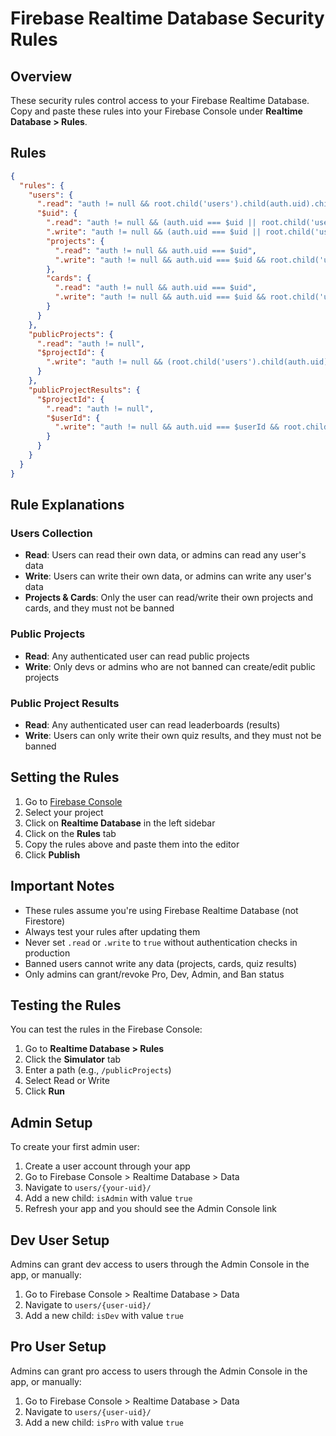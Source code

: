 # Firebase Realtime Database Security Rules

## Overview
These security rules control access to your Firebase Realtime Database. Copy and paste these rules into your Firebase Console under **Realtime Database > Rules**.

## Rules

```json
{
  "rules": {
    "users": {
      ".read": "auth != null && root.child('users').child(auth.uid).child('isAdmin').val() === true",
      "$uid": {
        ".read": "auth != null && (auth.uid === $uid || root.child('users').child(auth.uid).child('isAdmin').val() === true)",
        ".write": "auth != null && (auth.uid === $uid || root.child('users').child(auth.uid).child('isAdmin').val() === true)",
        "projects": {
          ".read": "auth != null && auth.uid === $uid",
          ".write": "auth != null && auth.uid === $uid && root.child('users').child(auth.uid).child('isBanned').val() !== true"
        },
        "cards": {
          ".read": "auth != null && auth.uid === $uid",
          ".write": "auth != null && auth.uid === $uid && root.child('users').child(auth.uid).child('isBanned').val() !== true"
        }
      }
    },
    "publicProjects": {
      ".read": "auth != null",
      "$projectId": {
        ".write": "auth != null && (root.child('users').child(auth.uid).child('isDev').val() === true || root.child('users').child(auth.uid).child('isAdmin').val() === true) && root.child('users').child(auth.uid).child('isBanned').val() !== true"
      }
    },
    "publicProjectResults": {
      "$projectId": {
        ".read": "auth != null",
        "$userId": {
          ".write": "auth != null && auth.uid === $userId && root.child('users').child(auth.uid).child('isBanned').val() !== true"
        }
      }
    }
  }
}
```

## Rule Explanations

### Users Collection
- **Read**: Users can read their own data, or admins can read any user's data
- **Write**: Users can write their own data, or admins can write any user's data
- **Projects & Cards**: Only the user can read/write their own projects and cards, and they must not be banned

### Public Projects
- **Read**: Any authenticated user can read public projects
- **Write**: Only devs or admins who are not banned can create/edit public projects

### Public Project Results
- **Read**: Any authenticated user can read leaderboards (results)
- **Write**: Users can only write their own quiz results, and they must not be banned

## Setting the Rules

1. Go to [Firebase Console](https://console.firebase.google.com/)
2. Select your project
3. Click on **Realtime Database** in the left sidebar
4. Click on the **Rules** tab
5. Copy the rules above and paste them into the editor
6. Click **Publish**

## Important Notes

- These rules assume you're using Firebase Realtime Database (not Firestore)
- Always test your rules after updating them
- Never set `.read` or `.write` to `true` without authentication checks in production
- Banned users cannot write any data (projects, cards, quiz results)
- Only admins can grant/revoke Pro, Dev, Admin, and Ban status

## Testing the Rules

You can test the rules in the Firebase Console:
1. Go to **Realtime Database > Rules**
2. Click the **Simulator** tab
3. Enter a path (e.g., `/publicProjects`)
4. Select Read or Write
5. Click **Run**

## Admin Setup

To create your first admin user:
1. Create a user account through your app
2. Go to Firebase Console > Realtime Database > Data
3. Navigate to `users/{your-uid}/`
4. Add a new child: `isAdmin` with value `true`
5. Refresh your app and you should see the Admin Console link

## Dev User Setup

Admins can grant dev access to users through the Admin Console in the app, or manually:
1. Go to Firebase Console > Realtime Database > Data
2. Navigate to `users/{user-uid}/`
3. Add a new child: `isDev` with value `true`

## Pro User Setup

Admins can grant pro access to users through the Admin Console in the app, or manually:
1. Go to Firebase Console > Realtime Database > Data
2. Navigate to `users/{user-uid}/`
3. Add a new child: `isPro` with value `true`
